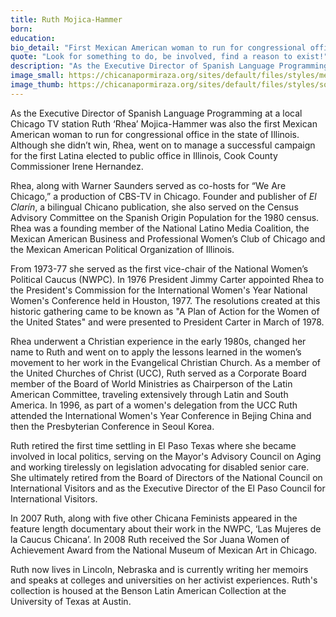 ```yaml
---
title: Ruth Mojica-Hammer
born: 
education: 
bio_detail: "First Mexican American woman to run for congressional office in the state of Illinois, 1972 <br>Founder, Mexican American Business and Professional Women's Club of Chicago"
quote: "Look for something to do, be involved, find a reason to exist!"
description: "As the Executive Director of Spanish Language Programming at a local Chicago TV station Ruth ‘Rhea’ Mojica-Hammer was also the first Mexican American woman to run for congressional office in the state of Illinois. Although she didn’t win, Rhea, went on to manage a successful campaign for the first Latina elected to public office in Illinois, Cook County Commissioner Irene Hernandez."
image_small: https://chicanapormiraza.org/sites/default/files/styles/medium/public/1401_011_NDLSR_112714_506.jpg
image_thumb: https://chicanapormiraza.org/sites/default/files/styles/square_thumbnail/public/1401_011_NDLSR_112714_506.jpg
--- 
```


As the Executive Director of Spanish Language Programming at a local Chicago TV station Ruth ‘Rhea’ Mojica-Hammer was also the first Mexican American woman to run for congressional office in the state of Illinois. Although she didn’t win, Rhea, went on to manage a successful campaign for the first Latina elected to public office in Illinois, Cook County Commissioner Irene Hernandez.

Rhea, along with Warner Saunders served as co-hosts for “We Are Chicago,” a production of CBS-TV in Chicago. Founder and publisher of <em>El Clarín</em>, a bilingual Chicano publication, she also served on the Census Advisory Committee on the Spanish Origin Population for the 1980 census. Rhea was a founding member of the National Latino Media Coalition, the Mexican American Business and Professional Women’s Club of Chicago and the Mexican American Political Organization of Illinois.

From 1973-77 she served as the first vice-chair of the National Women’s Political Caucus (NWPC). In 1976 President Jimmy Carter appointed Rhea to the President's Commission for the International Women's Year National Women's Conference held in Houston, 1977. The resolutions created at this historic gathering came to be known as "A Plan of Action for the Women of the United States" and were presented to President Carter in March of 1978.

Rhea underwent a Christian experience in the early 1980s, changed her name to Ruth and went on to apply the lessons learned in the women’s movement to her work in the Evangelical Christian Church. As a member of the United Churches of Christ (UCC), Ruth served as a Corporate Board member of the Board of World Ministries as Chairperson of the Latin American Committee, traveling extensively through Latin and South America.  In 1996, as part of a women's delegation from the UCC Ruth attended the International Women's Year Conference in Bejing China and then the Presbyterian Conference in Seoul Korea.

Ruth retired the first time settling in El Paso Texas where she became involved in local politics, serving on the Mayor's Advisory Council on Aging and working tirelessly on legislation advocating for disabled senior care. She ultimately retired from the Board of Directors of the National Council on International Visitors and as the Executive Director of the El Paso Council for International Visitors.

In 2007 Ruth, along with five other Chicana Feminists appeared in the feature length documentary about their work in the NWPC, ‘Las Mujeres de la Caucus Chicana’. In 2008 Ruth received the Sor Juana Women of Achievement Award from the National Museum of Mexican Art in Chicago.

Ruth now lives in Lincoln, Nebraska and is currently writing her memoirs and speaks at colleges and universities on her activist experiences. Ruth's collection is housed at the Benson Latin American Collection at the University of Texas at Austin.
